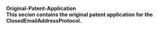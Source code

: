 <b>Original-Patent-Application<b/><br/>
This secion contains the original patent application for the ClosedEmailAddressProtocol.
